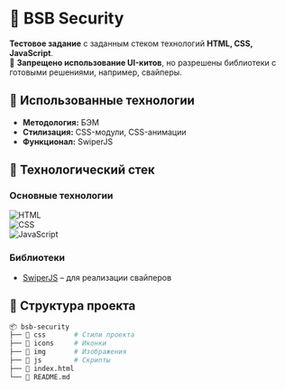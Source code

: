 # 🔐 BSB Security  

**Тестовое задание** с заданным стеком технологий **HTML, CSS, JavaScript**.  
🚫 **Запрещено использование UI-китов**, но разрешены библиотеки с готовыми решениями, например, свайперы.  

## 📌 Использованные технологии  
- **Методология:** БЭМ  
- **Стилизация:** CSS-модули, CSS-анимации  
- **Функционал:** SwiperJS  

## 🚀 Технологический стек  
### Основные технологии  
![HTML](https://img.shields.io/badge/-HTML-orange?logo=html5&logoColor=white)  
![CSS](https://img.shields.io/badge/-CSS-blue?logo=css3&logoColor=white)  
![JavaScript](https://img.shields.io/badge/-JavaScript-yellow?logo=javascript&logoColor=black)  

### Библиотеки  
- [SwiperJS](https://swiperjs.com/) – для реализации свайперов  

## 📂 Структура проекта  
```bash
📦 bsb-security
├── 📂 css       # Стили проекта
├── 📂 icons     # Иконки
├── 📂 img       # Изображения
├── 📂 js        # Скрипты
├── 📜 index.html
└── 📜 README.md
```
